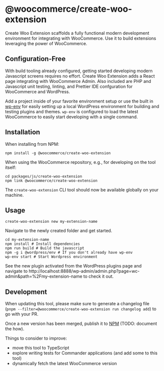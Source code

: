 # @woocommerce/create-woo-extension

Create Woo Extension scaffolds a fully functional modern development environment for integrating with WooCommerce. Use it to build extensions leveraging the power of WooCommerce.

## Configuration-Free

With build tooling already configured, getting started developing modern Javascript screens requires no effort. Create Woo Extension adds a React page integrating with WooCommerce Admin. Also included are PHP and Javascript unit testing, linting, and Prettier IDE confguration for WooCommerce and WordPress.

Add a project inside of your favorite environment setup or use the built in [wp-env](https://github.com/WordPress/gutenberg/tree/trunk/packages/env) for easily setting up a local WordPress environment for building and testing plugins and themes. `wp-env` is configured to load the latest WooCommerce to easily start developing with a single command.

## Installation

When installing from NPM:

```
npm install -g @woocommerce/create-woo-extension
```

When using the WooCommerce repository, e.g., for developing on the tool itself: 

```
cd packages/js/create-woo-extension
npm link @woocommerce/create-woo-extension
```

The `create-woo-extension` CLI tool should now be available globally on your machine. 

## Usage

```
create-woo-extension new my-extension-name
```

Navigate to the newly created folder and get started.

```
cd my-extension-name
npm install # Install dependencies
npm run build # Build the javascript
npm -g i @wordpress/env # If you don't already have wp-env
wp-env start # Start Wordpress environment
```

See the new plugin activated from the WordPress plugins page and navigate to http://localhost:8888/wp-admin/admin.php?page=wc-admin&path=%2Fmy-extension-name to check it out.

## Development

When updating this tool, please make sure to generate a changelog file (`pnpm --filter=@woocommerce/create-woo-extension run changelog add`) to go with your PR. 

Once a new version has been merged, publish it to [NPM](https://www.npmjs.com/package/@woocommerce/create-woo-extension) (TODO: document the how). 

Things to consider to improve:

- move this tool to TypeScript
- explore writing tests for Commander applications (and add some to this tool)
- dynamically fetch the latest WooCommerce version
